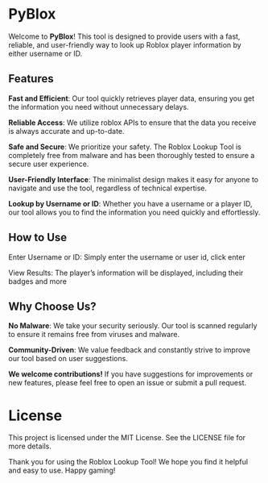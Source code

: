 # PyBlox
Welcome to **PyBlox**! This tool is designed to provide users with a fast, reliable, and user-friendly way to look up Roblox player information by either username or ID.

## Features
**Fast and Efficient**: Our tool quickly retrieves player data, ensuring you get the information you need without unnecessary delays.

**Reliable Access**: We utilize roblox APIs to ensure that the data you receive is always accurate and up-to-date.

**Safe and Secure**: We prioritize your safety. The Roblox Lookup Tool is completely free from malware and has been thoroughly tested to ensure a secure user experience.

**User-Friendly Interface**: The minimalist design makes it easy for anyone to navigate and use the tool, regardless of technical expertise.

**Lookup by Username or ID**: Whether you have a username or a player ID, our tool allows you to find the information you need quickly and effortlessly.

## How to Use

Enter Username or ID: Simply enter the username or user id, click enter

View Results: The player’s information will be displayed, including their badges and more

## Why Choose Us?
**No Malware**: We take your security seriously. Our tool is scanned regularly to ensure it remains free from viruses and malware.

**Community-Driven**: We value feedback and constantly strive to improve our tool based on user suggestions.

**We welcome contributions!** If you have suggestions for improvements or new features, please feel free to open an issue or submit a pull request.

# License
This project is licensed under the MIT License. See the LICENSE file for more details.

Thank you for using the Roblox Lookup Tool! We hope you find it helpful and easy to use. Happy gaming!
